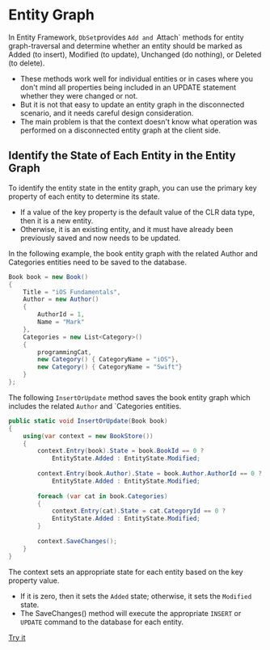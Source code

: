 # Entity Graph

In Entity Framework, `DbSet`provides `Add and `Attach` methods for entity graph-traversal and determine whether an entity should be marked as Added (to insert), Modified (to update), Unchanged (do nothing), or Deleted (to delete).

 - These methods work well for individual entities or in cases where you don't mind all properties being included in an UPDATE statement whether they were changed or not.
 - But it is not that easy to update an entity graph in the disconnected scenario, and it needs careful design consideration.
 - The main problem is that the context doesn't know what operation was performed on a disconnected entity graph at the client side.

## Identify the State of Each Entity in the Entity Graph

To identify the entity state in the entity graph, you can use the primary key property of each entity to determine its state.

 - If a value of the key property is the default value of the CLR data type, then it is a new entity. 
 - Otherwise, it is an existing entity, and it must have already been previously saved and now needs to be updated.

In the following example, the book entity graph with the related Author and Categories entities need to be saved to the database.

```csharp
Book book = new Book()
{
    Title = "iOS Fundamentals",
    Author = new Author()
    {
        AuthorId = 1,
        Name = "Mark"
    },
    Categories = new List<Category>()
    {
        programmingCat, 
        new Category() { CategoryName = "iOS"},
        new Category() { CategoryName = "Swift"}
    }
};
```

The following `InsertOrUpdate` method saves the book entity graph which includes the related `Author` and `Categories entities. 

```csharp
public static void InsertOrUpdate(Book book)
{
    using(var context = new BookStore())
    {
        context.Entry(book).State = book.BookId == 0 ? 
            EntityState.Added : EntityState.Modified;
        
        context.Entry(book.Author).State = book.Author.AuthorId == 0 ? 
            EntityState.Added : EntityState.Modified;
    
        foreach (var cat in book.Categories)
        {
            context.Entry(cat).State = cat.CategoryId == 0 ? 
            EntityState.Added : EntityState.Modified;
        }
        
        context.SaveChanges();
    }
}
```

The context sets an appropriate state for each entity based on the key property value. 

 - If it is zero, then it sets the `Added` state; otherwise, it sets the `Modified` state. 
 - The SaveChanges() method will execute the appropriate `INSERT` or `UPDATE` command to the database for each entity.

[Try it](https://dotnetfiddle.net/QH89br)

